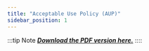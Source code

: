 ```yaml
---
title: "Acceptable Use Policy (AUP)"
sidebar_position: 1
---
```


:::tip Note
[***Download the PDF version here.***](../../src/assets/Acceptable%20Use%20Policy.pdf)
::::
